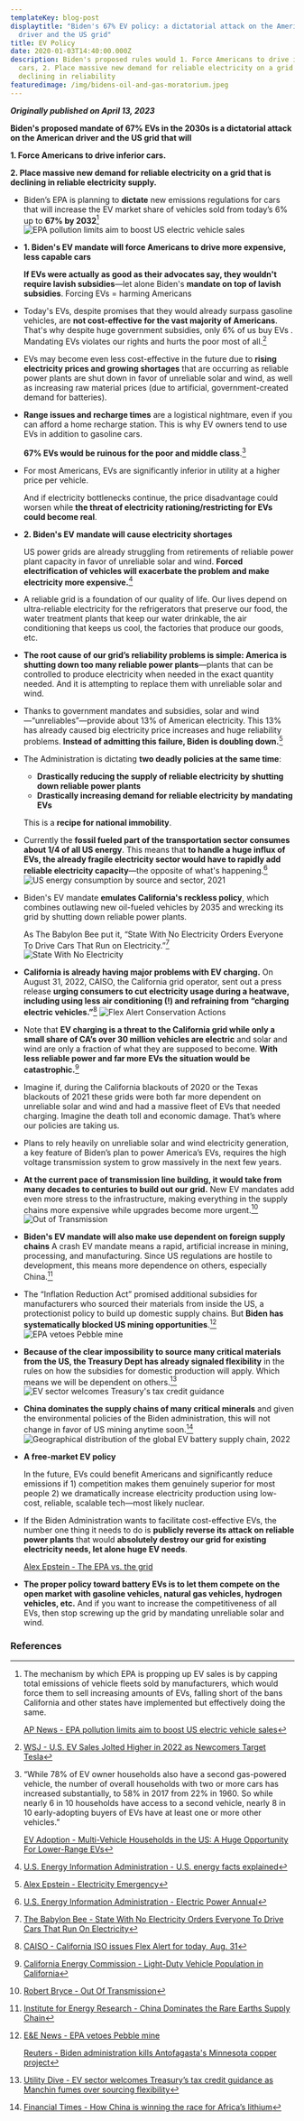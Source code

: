 ```yaml
---
templateKey: blog-post
displaytitle: "Biden's 67% EV policy: a dictatorial attack on the American
  driver and the US grid"
title: EV Policy
date: 2020-01-03T14:40:00.000Z
description: Biden's proposed rules would 1. Force Americans to drive inferior
  cars, 2. Place massive new demand for reliable electricity on a grid that is
  declining in reliability
featuredimage: /img/bidens-oil-and-gas-moratorium.jpeg
---
```


**_Originally published on April 13, 2023_**

**Biden's proposed mandate of 67% EVs in the 2030s is a dictatorial attack on the American driver and the US grid that will**

**1. Force Americans to drive inferior cars.**

**2. Place massive new demand for reliable electricity on a grid that is declining in reliable electricity supply.**

- Biden’s EPA is planning to **dictate** new emissions regulations for cars that will increase the EV market share of vehicles sold from today’s 6% up to **67% by 2032**[^1] ![EPA pollution limits aim to boost US electric vehicle sales](/img/biden-s-ev-1.jpeg)

-   **1. Biden's EV mandate will force Americans to drive more expensive, less capable cars**  
    

	**If EVs were actually as good as their advocates say, they wouldn't require lavish subsidies**—let alone Biden's **mandate on top of lavish subsidies**. Forcing EVs = harming Americans

-   Today's EVs, despite promises that they would already surpass gasoline vehicles, are **not cost-effective for the vast majority of Americans**. That's why despite huge government subsidies, only 6% of us buy EVs . Mandating EVs violates our rights and hurts the poor most of all.[^2]
    
-   EVs may become even less cost-effective in the future due to **rising electricity prices and growing shortages** that are occurring as reliable power plants are shut down in favor of unreliable solar and wind, as well as increasing raw material prices (due to artificial, government-created demand for batteries).
    
-   **Range issues and recharge times** are a logistical nightmare, even if you can afford a home recharge station. This is why EV owners tend to use EVs in addition to gasoline cars.

    **67% EVs would be ruinous for the poor and middle class**.[^3]    
    
-   For most Americans, EVs are significantly inferior in utility at a higher price per vehicle. 

    And if electricity bottlenecks continue, the price disadvantage could worsen while **the threat of electricity rationing/restricting for EVs could become real**.
    
-   **2. Biden's EV mandate will cause electricity shortages** 

    US power grids are already struggling from retirements of reliable power plant capacity in favor of unreliable solar and wind. **Forced electrification of vehicles will exacerbate the problem and make electricity more expensive.**[^4]
    
-   A reliable grid is a foundation of our quality of life. Our lives depend on ultra-reliable electricity for the refrigerators that preserve our food, the water treatment plants that keep our water drinkable, the air conditioning that keeps us cool, the factories that produce our goods, etc.
    
-   **The root cause of our grid’s reliability problems is simple: America is shutting down too many reliable power plants**—plants that can be controlled to produce electricity when needed in the exact quantity needed. And it is attempting to replace them with unreliable solar and wind.
    
-   Thanks to government mandates and subsidies, solar and wind—“unreliables”—provide about 13% of American electricity. This 13% has already caused big electricity price increases and huge reliability problems. **Instead of admitting this failure, Biden is doubling down.**[^5]
    
-   The Administration is dictating **two deadly policies at the same time**:
    - **Drastically reducing the supply of reliable electricity by shutting down reliable power plants**
    - **Drastically increasing demand for reliable electricity by mandating EVs** 

    This is a **recipe for national immobility**.

-   Currently the **fossil fueled part of the transportation sector consumes about 1/4 of all US energy**. This means that **to handle a huge influx of EVs, the already fragile electricity sector would have to rapidly add reliable electricity capacity**—the opposite of what's happening.[^6] ![US energy consumption by source and sector, 2021](/img/biden-s-ev-2.png)
    
-   Biden's EV mandate **emulates California's reckless policy**, which combines outlawing new oil-fueled vehicles by 2035 and wrecking its grid by shutting down reliable power plants.

    As The Babylon Bee put it, “State With No Electricity Orders Everyone To Drive Cars That Run on Electricity.”[^7]    
    ![State With No Electricity](/img/biden-s-ev-3.jpeg)
    
-   **California is already having major problems with EV charging.** On August 31, 2022, CAISO, the California grid operator, sent out a press release **urging consumers to cut electricity usage during a heatwave, including using less air conditioning (!) and refraining from “charging electric vehicles.”**[^8] ![Flex Alert Conservation Actions](/img/biden-s-ev-4.jpeg)
    
-   Note that **EV charging is a threat to the California grid while only a small share of CA’s over 30 million vehicles are electric** and solar and wind are only a fraction of what they are supposed to become. **With less reliable power and far more EVs the situation would be catastrophic.**[^9]
    
-   Imagine if, during the California blackouts of 2020 or the Texas blackouts of 2021 these grids were both far more dependent on unreliable solar and wind and had a massive fleet of EVs that needed charging. Imagine the death toll and economic damage. That’s where our policies are taking us.
    
-   Plans to rely heavily on unreliable solar and wind electricity generation, a key feature of Biden’s plan to power America’s EVs, requires the high voltage transmission system to grow massively in the next few years.
    
-   **At the current pace of transmission line building, it would take from many decades to centuries to build out our grid.** New EV mandates add even more stress to the infrastructure, making everything in the supply chains more expensive while upgrades become more urgent.[^10] ![Out of Transmission](/img/biden-s-ev-5.jpeg)
    
-   **Biden's EV mandate will also make use dependent on foreign supply chains**
    A crash EV mandate means a rapid, artificial increase in mining, processing, and manufacturing. Since US regulations are hostile to development, this means more dependence on others, especially China.[^11]
    
-   The “Inflation Reduction Act” promised additional subsidies for manufacturers who sourced their materials from inside the US, a protectionist policy to build up domestic supply chains. But **Biden has systematically blocked US mining opportunities**.[^12] ![EPA vetoes Pebble mine](/img/biden-s-ev-6.jpeg)
    
-   **Because of the clear impossibility to source many critical materials from the US, the Treasury Dept has already signaled flexibility** in the rules on how the subsidies for domestic production will apply. Which means we will be dependent on others.[^13] ![EV sector welcomes Treasury's tax credit guidance](/img/biden-s-ev-7.jpeg)
    
-   **China dominates the supply chains of many critical minerals** and given the environmental policies of the Biden administration, this will not change in favor of US mining anytime soon.[^14] ![Geographical distribution of the global EV battery supply chain, 2022](/img/biden-s-ev-8.png)
    
-   **A free-market EV policy**

    In the future, EVs could benefit Americans and significantly reduce emissions if 1) competition makes them genuinely superior for most people 2) we dramatically increase electricity production using low-cost, reliable, scalable tech—most likely nuclear.
        
-   If the Biden Administration wants to facilitate cost-effective EVs, the number one thing it needs to do is **publicly reverse its attack on reliable power plants** that would **absolutely destroy our grid for existing electricity needs, let alone huge EV needs**.

    [Alex Epstein - The EPA vs. the grid](https://energytalkingpoints.com/epa/)
    
-   **The proper policy toward battery EVs is to let them compete on the open market with gasoline vehicles, natural gas vehicles, hydrogen vehicles, etc.** And if you want to increase the competitiveness of all EVs, then stop screwing up the grid by mandating unreliable solar and wind. 


### References
    
[^1]: The mechanism by which EPA is propping up EV sales is by capping total emissions of vehicle fleets sold by manufacturers, which would force them to sell increasing amounts of EVs, falling short of the bans California and other states have implemented but effectively doing the same.

    [AP News - EPA pollution limits aim to boost US electric vehicle sales](https://apnews.com/article/biden-electric-vehicles-epa-tailpipe-emissions-climate-406d74e18459bc135f089c681ba9e224)

[^2]: [WSJ - U.S. EV Sales Jolted Higher in 2022 as Newcomers Target Tesla](https://www.wsj.com/articles/u-s-ev-sales-jolted-higher-in-2022-as-newcomers-target-tesla-11672981834)

[^3]: “While 78% of EV owner households also have a second gas-powered vehicle, the number of overall households with two or more cars has increased substantially, to 58% in 2017 from 22% in 1960. So while nearly 6 in 10 households have access to a second vehicle, nearly 8 in 10 early-adopting buyers of EVs have at least one or more other vehicles.”

    [EV Adoption - Multi-Vehicle Households in the US: A Huge Opportunity For Lower-Range EVs](https://evadoption.com/multi-vehicle-households-in-the-us-a-huge-opportunity-for-lower-range-evs/)

[^4]: [U.S. Energy Information Administration - U.S. energy facts explained](https://www.eia.gov/energyexplained/us-energy-facts/)

[^5]: [Alex Epstein - Electricity Emergency](https://energytalkingpoints.com/electricity-emergency/)

[^6]: [U.S. Energy Information Administration - Electric Power Annual](https://www.eia.gov/electricity/annual/)

[^7]: [The Babylon Bee - State With No Electricity Orders Everyone To Drive Cars That Run On Electricity](https://babylonbee.com/news/state-with-no-electricity-orders-everyone-to-drive-cars-that-run-on-electricity)

[^8]: [CAISO - California ISO issues Flex Alert for today, Aug. 31](http://www.caiso.com/Documents/california-iso-issues-flex-alert-for-today-aug-31.pdf)

[^9]: [California Energy Commission - Light-Duty Vehicle Population in California](https://www.energy.ca.gov/data-reports/energy-almanac/zero-emission-vehicle-and-infrastructure-statistics/light-duty-vehicle)

[^10]: [Robert Bryce - Out Of Transmission](https://robertbryce.substack.com/p/out-of-transmission)

[^11]: [Institute for Energy Research - China Dominates the Rare Earths Supply Chain](https://www.instituteforenergyresearch.org/international-issues/china-dominates-the-rare-earths-supply-chain/)

[^12]: [E&E News - EPA vetoes Pebble mine](https://www.eenews.net/articles/epa-vetoes-pebble-mine/)

    [Reuters - Biden administration kills Antofagasta's Minnesota copper project](https://www.reuters.com/business/sustainable-business/biden-administration-kills-antofagastas-minnesota-copper-project-2022-01-26/)

[^13]: [Utility Dive - EV sector welcomes Treasury’s tax credit guidance as Manchin fumes over sourcing flexibility](https://www.utilitydive.com/news/ev-sector-welcomes-treasury-tax-credit-guidance-ira-manchin-fumes/646614/)

[^14]: [Financial Times - How China is winning the race for Africa’s lithium](https://www.ft.com/content/02d6f35d-e646-40f7-894c-ffcc6acd9b25)
